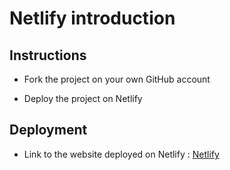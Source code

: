 # Netlify introduction

## Instructions

* Fork the project on your own GitHub account

* Deploy the project on Netlify

## Deployment

* Link to the website deployed on Netlify : [Netlify](https://pedantic-gates-9f615a.netlify.com/)
